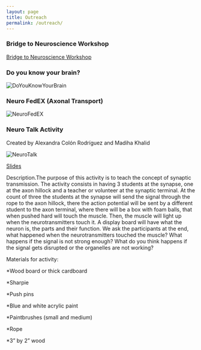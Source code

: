 ```yaml
---
layout: page
title: Outreach
permalink: /outreach/
---
```


### Bridge to Neuroscience Workshop

[Bridge to Neuroscience Workshop](http://bridgetoneuroscienceworkshop.com)

### Do you know your brain? 

![DoYouKnowYourBrain](https://dl.dropboxusercontent.com/s/1blbpvmh4dtwn22/Do%20you%20know%20your%20brain%3F.jpg?dl=0)

### Neuro FedEX (Axonal Transport) 

![NeuroFedEX](https://dl.dropboxusercontent.com/s/ecsi7egqpwj52ea/Neuro%20FedEX1.jpg?dl=0)

### Neuro Talk Activity

Created by Alexandra Colón Rodríguez and Madiha Khalid	

![NeuroTalk](https://dl.dropboxusercontent.com/s/ajtj6t17mb2e62g/Neuro%20Talk%201.JPG?dl=0)

[Slides](https://www.dropbox.com/s/do3ipxy96qddlyv/Synaptic%20transmission%20drawings.pptx?dl=0)

Description.The purpose of this activity is to teach the concept of synaptic transmission. The activity consists in having 3 students at the synapse, one at the axon hillock and a teacher or volunteer at the synaptic terminal. At the count of three the students at the synapse will send the signal through the rope to the  axon hillock, there the action potential will be sent by a different student to the axon terminal, where there will be a box with foam balls, that when pushed hard will touch the muscle. Then, the muscle will light up when the neurotransmitters touch it. A display board will have what the neuron is, the parts and their function. We ask the participants at the end, what happened when the neurotransmitters touched the muscle? What happens if the signal is not strong enough? What do you think happens if the signal gets disrupted or the organelles are not working?

Materials for activity:

*Wood board or thick cardboard

*Sharpie

*Push pins

*Blue and white acrylic paint 

*Paintbrushes (small and medium)

*Rope 

*3” by 2” wood 


